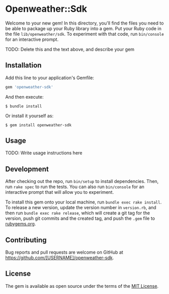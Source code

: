 # Openweather::Sdk

Welcome to your new gem! In this directory, you'll find the files you need to be able to package up your Ruby library into a gem. Put your Ruby code in the file `lib/openweather/sdk`. To experiment with that code, run `bin/console` for an interactive prompt.

TODO: Delete this and the text above, and describe your gem

## Installation

Add this line to your application's Gemfile:

```ruby
gem 'openweather-sdk'
```

And then execute:

    $ bundle install

Or install it yourself as:

    $ gem install openweather-sdk

## Usage

TODO: Write usage instructions here

## Development

After checking out the repo, run `bin/setup` to install dependencies. Then, run `rake spec` to run the tests. You can also run `bin/console` for an interactive prompt that will allow you to experiment.

To install this gem onto your local machine, run `bundle exec rake install`. To release a new version, update the version number in `version.rb`, and then run `bundle exec rake release`, which will create a git tag for the version, push git commits and the created tag, and push the `.gem` file to [rubygems.org](https://rubygems.org).

## Contributing

Bug reports and pull requests are welcome on GitHub at https://github.com/[USERNAME]/openweather-sdk.

## License

The gem is available as open source under the terms of the [MIT License](https://opensource.org/licenses/MIT).
